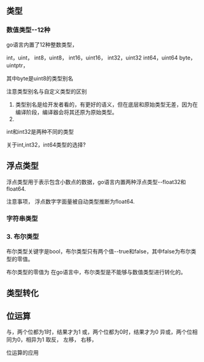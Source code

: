 

## 类型



### 数值类型--12种

go语言内置了12种整数类型，

int，uint，
int8，uint8，
int16，uint16，
int32，uint32
int64，uint64
byte，uintptr，

其中byte是uint8的类型别名

注意类型别名与自定义类型的区别
1. 类型别名是给开发者看的，有更好的语义，但在底层和原始类型无差，因为在编译阶段，编译器会将其还原为原始类型。
2. 


int和int32是两种不同的类型

关于int,int32，int64类型的选择?




## 浮点类型

浮点类型用于表示包含小数点的数据，go语言内置两种浮点类型--float32和float64.

注意事项，
浮点数字字面量被自动类型推断为float64.




### 字符串类型




### 3. 布尔类型

布尔类型关键字是bool，布尔类型只有两个值--true和false，其中false为布尔类型的零值。

布尔类型的零值为
在go语言中，布尔类型是不能够与数值类型进行转化的。



## 类型转化






## 位运算

与，两个位都为1时，结果才为1
或，两个位都为0时，结果才为0
异或，两个位相同为0，相异为1
取反，
左移，
右移，

位运算的应用








